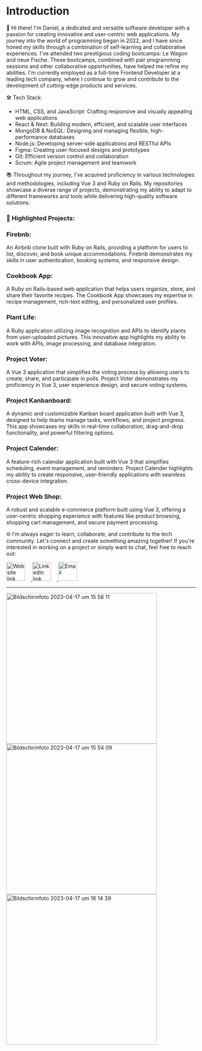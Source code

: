 
# Introduction

👋 Hi there! 
I'm Daniel, a dedicated and versatile software developer with a passion for creating innovative and user-centric web applications. My journey into the world of programming began in 2022, and I have since honed my skills through a combination of self-learning and collaborative experiences. I've attended two prestigious coding bootcamps: Le Wagon and neue Fische. These bootcamps, combined with pair programming sessions and other collaborative opportunities, have helped me refine my abilities. I'm currently employed as a full-time Frontend Developer at a leading tech company, where I continue to grow and contribute to the development of cutting-edge products and services.

🛠️ Tech Stack:

- HTML, CSS, and JavaScript: 
Crafting responsive and visually appealing web applications
- React & Next: 
Building modern, efficient, and scalable user interfaces
- MongoDB & NoSQL: 
Designing and managing flexible, high-performance databases
- Node.js: 
Developing server-side applications and RESTful APIs
- Figma: 
Creating user-focused designs and prototypes
- Git: 
Efficient version control and collaboration
- Scrum: 
Agile project management and teamwork

📚 Throughout my journey, I've acquired proficiency in various technologies and methodologies, including Vue 3 and Ruby on Rails. My repositories showcase a diverse range of projects, demonstrating my ability to adapt to different frameworks and tools while delivering high-quality software solutions.

### 🌟 Highlighted Projects:

### Firebnb: 
An Airbnb clone built with Ruby on Rails, providing a platform for users to list, discover, and book unique accommodations. Firebnb demonstrates my skills in user authentication, booking systems, and responsive design.

### Cookbook App: 
A Ruby on Rails-based web application that helps users organize, store, and share their favorite recipes. The Cookbook App showcases my expertise in recipe management, rich-text editing, and personalized user profiles.

### Plant Life: 
A Ruby application utilizing image recognition and APIs to identify plants from user-uploaded pictures. This innovative app highlights my ability to work with APIs, image processing, and database integration.

### Project Voter: 
A Vue 3 application that simplifies the voting process by allowing users to create, share, and participate in polls. Project Voter demonstrates my proficiency in Vue 3, user experience design, and secure voting systems.

### Project Kanbanboard: 
A dynamic and customizable Kanban board application built with Vue 3, designed to help teams manage tasks, workflows, and project progress. This app showcases my skills in real-time collaboration, drag-and-drop functionality, and powerful filtering options.

### Project Calender: 
A feature-rich calendar application built with Vue 3 that simplifies scheduling, event management, and reminders. Project Calender highlights my ability to create responsive, user-friendly applications with seamless cross-device integration.

### Project Web Shop: 
A robust and scalable e-commerce platform built using Vue 3, offering a user-centric shopping experience with features like product browsing, shopping cart management, and secure payment processing.


🌐 I'm always eager to learn, collaborate, and contribute to the tech community. Let's connect and create something amazing together! If you're interested in working on a project or simply want to chat, feel free to reach out:


<a href="https://www.digital-now.org">
    <img width="50" src="https://user-images.githubusercontent.com/102250825/232706212-6ce8940e-b3f8-4b9e-8369-b74c4238eef8.jpg" alt="Website link" style="padding-right:15px;">
</a>


<a href="https://de.linkedin.com/in/danielschuetzle">
    <img width="50" src="https://user-images.githubusercontent.com/102250825/232706104-afcaf0a6-c9ba-42b5-8e27-ee360b5c73a1.png" alt="LinkedIn link" style="padding-right:15px;">
</a>

<a href="mailto:Daniel.schuetzle@digital-now.org">
    <img width="50" src="https://user-images.githubusercontent.com/102250825/232706171-10112536-9e81-4e9c-abfe-208f434c9040.png" alt="Email ">
</a>

---

<img width="400" alt="Bildschirmfoto 2023-04-17 um 15 58 11" src="https://user-images.githubusercontent.com/102250825/232517749-f4bfb0be-381a-4e41-9ea5-24e75311fc5e.png">

<img width="400" alt="Bildschirmfoto 2023-04-17 um 15 54 09" src="https://user-images.githubusercontent.com/102250825/232517772-47fac953-7668-4e9a-ab56-9b78c4751d6e.png">

<img width="400" alt="Bildschirmfoto 2023-04-17 um 16 14 39" src="https://user-images.githubusercontent.com/102250825/232517787-4c9cda11-cb11-4ad8-82a0-31f5141a6ed0.png">
